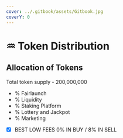 ```yaml
---
cover: ../.gitbook/assets/Gitbook.jpg
coverY: 0
---
```


# ♒ Token Distribution

## Allocation of Tokens

Total token supply - 200,000,000

* % Fairlaunch&#x20;
* % Liquidity&#x20;
* % Staking Platform&#x20;
* % Lottery and Jackpot&#x20;
* % Marketing&#x20;

<!---->

* [x] BEST LOW FEES 0% IN BUY / 8% IN SELL
